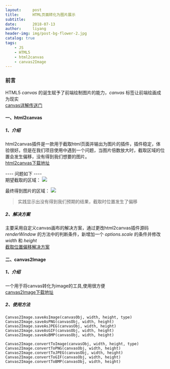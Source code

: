 ```yaml
---
layout:     post
title:      HTML页面转化为图片展示
subtitle:   
date:       2018-07-13
author:     liyang
header-img: img/post-bg-flower-2.jpg
catalog: true
tags:
    - JS
    - HTML5
    - html2canvas
    - canvas2Image
---
```



### 前言
HTML5 *canvas* 的诞生赋予了前端绘制图片的能力，*canvas* 标签让前端绘画成为现实<br/>
[canvas详解传送门](https://developer.mozilla.org/zh-CN/docs/Web/API/Canvas_API/Tutorial/Basic_usage)

#### 一、html2canvas

##### 1、介绍
html2canvas插件是一款用于截取html页面并输出为图片的插件，插件稳定，体验很好。但是在我们项目使用中遇到一个问题，当图片倍数放大时，截取区域的位置会发生偏移，没有得到我们想要的图片。<br/>
[html2canvas下载地址](https://github.com/niklasvh/html2canvas)



---- 问题如下 ---- <br/>
期望截取的区域：
![](http://dev.fenzhitech.com/res/de2f95d631a989363bc92b257712ef72.png)

最终得到图片的区域：
![](http://dev.fenzhitech.com/res/3980c464b13d396039a3d512c4a2c995.png)

> 实践显示出没有得到我们预期的结果，截取时位置发生了偏移

##### 2、解决方案
主要采用自定义canvas画布的解决方案，通过更改html2canvas插件源码 *renderWindow* 的方法中的判断条件，新增加一个 *options.scale* 的条件并修改 *width* 和 *height*<br/>
[截取位置偏移解决方案](https://segmentfault.com/a/1190000007707209)


#### 二、canvas2Image
##### 1、介绍
一个用于将canvas转化为image的工具,使用很方便<br/>
[canvas2Image下载地址](https://github.com/hongru/canvas2image)

##### 2、使用方法

```
Canvas2Image.saveAsImage(canvasObj, width, height, type)
Canvas2Image.saveAsPNG(canvasObj, width, height)
Canvas2Image.saveAsJPEG(canvasObj, width, height)
Canvas2Image.saveAsGIF(canvasObj, width, height)
Canvas2Image.saveAsBMP(canvasObj, width, height)

Canvas2Image.convertToImage(canvasObj, width, height, type)
Canvas2Image.convertToPNG(canvasObj, width, height)
Canvas2Image.convertToJPEG(canvasObj, width, height)
Canvas2Image.convertToGIF(canvasObj, width, height)
Canvas2Image.convertToBMP(canvasObj, width, height)
```
